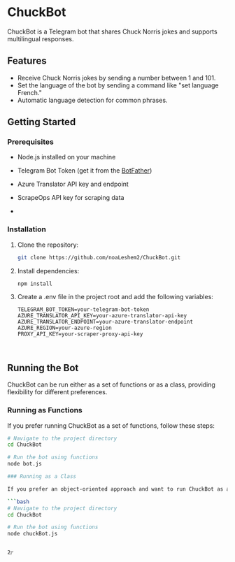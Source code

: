 # ChuckBot

ChuckBot is a Telegram bot that shares Chuck Norris jokes and supports multilingual responses.

## Features

- Receive Chuck Norris jokes by sending a number between 1 and 101.
- Set the language of the bot by sending a command like "set language French."
- Automatic language detection for common phrases.

## Getting Started

### Prerequisites

- Node.js installed on your machine
- Telegram Bot Token (get it from the [BotFather](https://t.me/BotFather))
- Azure Translator API key and endpoint
- ScrapeOps API key for scraping data

- 

### Installation

1. Clone the repository:

   ```bash
   git clone https://github.com/noaLeshem2/ChuckBot.git

2. Install dependencies:

   ```bash
   npm install

3. Create a .env file in the project root and add the following variables:

   ```dotenv
   TELEGRAM_BOT_TOKEN=your-telegram-bot-token
   AZURE_TRANSLATOR_API_KEY=your-azure-translator-api-key
   AZURE_TRANSLATOR_ENDPOINT=your-azure-translator-endpoint
   AZURE_REGION=your-azure-region
   PROXY_API_KEY=your-scraper-proxy-api-key



## Running the Bot

ChuckBot can be run either as a set of functions or as a class, providing flexibility for different preferences.

### Running as Functions

If you prefer running ChuckBot as a set of functions, follow these steps:

```bash
# Navigate to the project directory
cd ChuckBot

# Run the bot using functions
node bot.js

### Running as a Class

If you prefer an object-oriented approach and want to run ChuckBot as a class, follow these steps:

```bash
# Navigate to the project directory
cd ChuckBot

# Run the bot using functions
node chuckBot.js


2ץ
